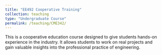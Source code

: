 ```yaml
---
title: "EE492 Cooperative Training"
collection: teaching
type: "Undergraduate Course"
permalink: /teaching/CME342/
---
```

This is a cooperative education course designed to give students hands-on experience in the industry. It allows students to work on real projects and gain valuable insights into the professional practice of engineering.

